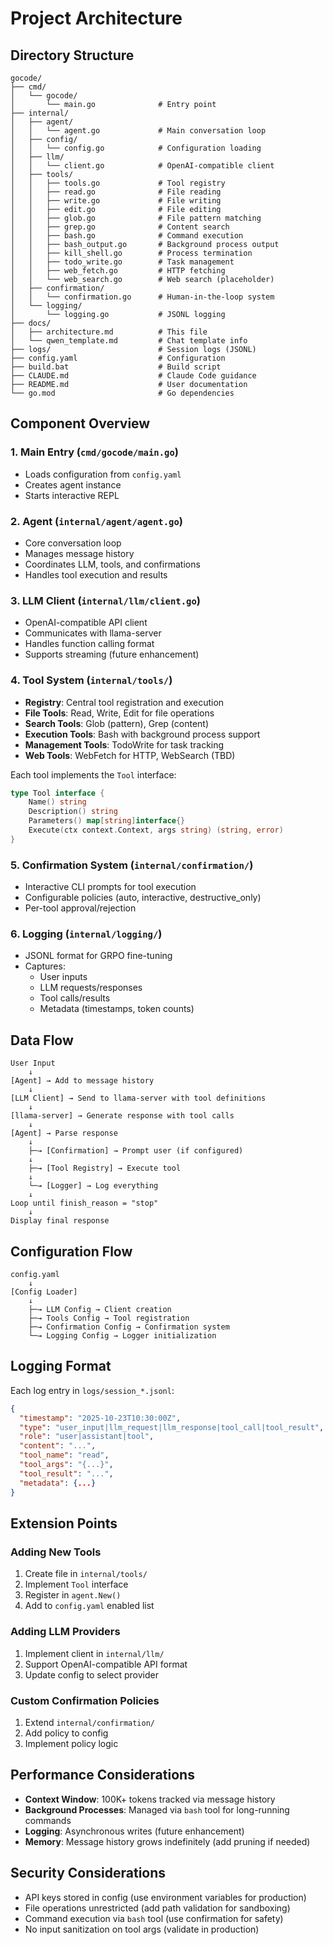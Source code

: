 # Project Architecture

## Directory Structure

```
gocode/
├── cmd/
│   └── gocode/
│       └── main.go              # Entry point
├── internal/
│   ├── agent/
│   │   └── agent.go             # Main conversation loop
│   ├── config/
│   │   └── config.go            # Configuration loading
│   ├── llm/
│   │   └── client.go            # OpenAI-compatible client
│   ├── tools/
│   │   ├── tools.go             # Tool registry
│   │   ├── read.go              # File reading
│   │   ├── write.go             # File writing
│   │   ├── edit.go              # File editing
│   │   ├── glob.go              # File pattern matching
│   │   ├── grep.go              # Content search
│   │   ├── bash.go              # Command execution
│   │   ├── bash_output.go       # Background process output
│   │   ├── kill_shell.go        # Process termination
│   │   ├── todo_write.go        # Task management
│   │   ├── web_fetch.go         # HTTP fetching
│   │   └── web_search.go        # Web search (placeholder)
│   ├── confirmation/
│   │   └── confirmation.go      # Human-in-the-loop system
│   └── logging/
│       └── logging.go           # JSONL logging
├── docs/
│   ├── architecture.md          # This file
│   └── qwen_template.md         # Chat template info
├── logs/                        # Session logs (JSONL)
├── config.yaml                  # Configuration
├── build.bat                    # Build script
├── CLAUDE.md                    # Claude Code guidance
├── README.md                    # User documentation
└── go.mod                       # Go dependencies

```

## Component Overview

### 1. Main Entry (`cmd/gocode/main.go`)
- Loads configuration from `config.yaml`
- Creates agent instance
- Starts interactive REPL

### 2. Agent (`internal/agent/agent.go`)
- Core conversation loop
- Manages message history
- Coordinates LLM, tools, and confirmations
- Handles tool execution and results

### 3. LLM Client (`internal/llm/client.go`)
- OpenAI-compatible API client
- Communicates with llama-server
- Handles function calling format
- Supports streaming (future enhancement)

### 4. Tool System (`internal/tools/`)
- **Registry**: Central tool registration and execution
- **File Tools**: Read, Write, Edit for file operations
- **Search Tools**: Glob (pattern), Grep (content)
- **Execution Tools**: Bash with background process support
- **Management Tools**: TodoWrite for task tracking
- **Web Tools**: WebFetch for HTTP, WebSearch (TBD)

Each tool implements the `Tool` interface:
```go
type Tool interface {
    Name() string
    Description() string
    Parameters() map[string]interface{}
    Execute(ctx context.Context, args string) (string, error)
}
```

### 5. Confirmation System (`internal/confirmation/`)
- Interactive CLI prompts for tool execution
- Configurable policies (auto, interactive, destructive_only)
- Per-tool approval/rejection

### 6. Logging (`internal/logging/`)
- JSONL format for GRPO fine-tuning
- Captures:
  - User inputs
  - LLM requests/responses
  - Tool calls/results
  - Metadata (timestamps, token counts)

## Data Flow

```
User Input
    ↓
[Agent] → Add to message history
    ↓
[LLM Client] → Send to llama-server with tool definitions
    ↓
[llama-server] → Generate response with tool calls
    ↓
[Agent] → Parse response
    ↓
    ├─→ [Confirmation] → Prompt user (if configured)
    ↓
    ├─→ [Tool Registry] → Execute tool
    ↓
    └─→ [Logger] → Log everything
    ↓
Loop until finish_reason = "stop"
    ↓
Display final response
```

## Configuration Flow

```
config.yaml
    ↓
[Config Loader]
    ↓
    ├─→ LLM Config → Client creation
    ├─→ Tools Config → Tool registration
    ├─→ Confirmation Config → Confirmation system
    └─→ Logging Config → Logger initialization
```

## Logging Format

Each log entry in `logs/session_*.jsonl`:

```json
{
  "timestamp": "2025-10-23T10:30:00Z",
  "type": "user_input|llm_request|llm_response|tool_call|tool_result",
  "role": "user|assistant|tool",
  "content": "...",
  "tool_name": "read",
  "tool_args": "{...}",
  "tool_result": "...",
  "metadata": {...}
}
```

## Extension Points

### Adding New Tools
1. Create file in `internal/tools/`
2. Implement `Tool` interface
3. Register in `agent.New()`
4. Add to `config.yaml` enabled list

### Adding LLM Providers
1. Implement client in `internal/llm/`
2. Support OpenAI-compatible API format
3. Update config to select provider

### Custom Confirmation Policies
1. Extend `internal/confirmation/`
2. Add policy to config
3. Implement policy logic

## Performance Considerations

- **Context Window**: 100K+ tokens tracked via message history
- **Background Processes**: Managed via `bash` tool for long-running commands
- **Logging**: Asynchronous writes (future enhancement)
- **Memory**: Message history grows indefinitely (add pruning if needed)

## Security Considerations

- API keys stored in config (use environment variables for production)
- File operations unrestricted (add path validation for sandboxing)
- Command execution via `bash` tool (use confirmation for safety)
- No input sanitization on tool args (validate in production)
